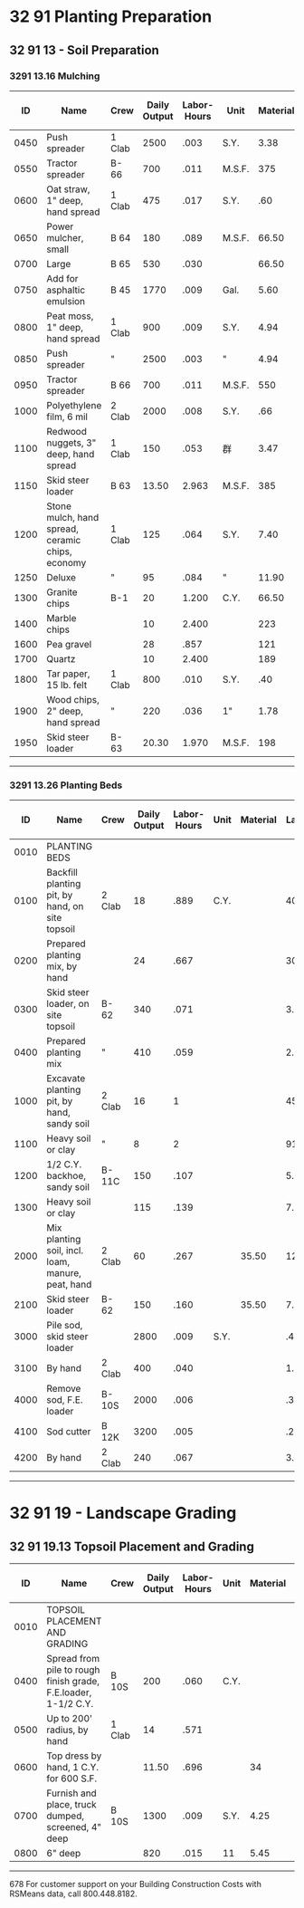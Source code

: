 # 32 91 Planting Preparation

## 32 91 13 - Soil Preparation

### 3291 13.16 Mulching

| ID   | Name                                              | Crew   | Daily Output | Labor-Hours | Unit   | Material | Labor   | Equipment | Total   | Total Incl O&P |
|------|---------------------------------------------------|--------|--------------|-------------|--------|----------|---------|-----------|---------|----------------|
| 0450 | Push spreader                                     | 1 Clab | 2500         | .003        | S.Y.   | 3.38     | .15     |           | 3.53    | 3.94           |
| 0550 | Tractor spreader                                  | B-66   | 700          | .011        | M.S.F. | 375      | .65     | .38       | 376.03  | 415            |
| 0600 | Oat straw, 1" deep, hand spread                   | 1 Clab | 475          | .017        | S.Y.   | .60      | .77     |           | 1.37    | 1.80           |
| 0650 | Power mulcher, small                              | B 64   | 180          | .089        | M.S.F. | 66.50    | 4.27    | 3.21      | 73.98   | 83.50          |
| 0700 | Large                                             | B 65   | 530          | .030        |        | 66.50    | 1.45    | 1.80      | 69.75   | 77.50          |
| 0750 | Add for asphaltic emulsion                        | B 45   | 1770         | .009        | Gal.   | 5.60     | .51     | .48       | 6.59    | 7.50           |
| 0800 | Peat moss, 1" deep, hand spread                   | 1 Clab | 900          | .009        | S.Y.   | 4.94     | .41     |           | 5.35    | 6.05           |
| 0850 | Push spreader                                     | "      | 2500         | .003        | "      | 4.94     | .15     |           | 5.09    | 5.65           |
| 0950 | Tractor spreader                                  | B 66   | 700          | .011        | M.S.F. | 550      | .65     | .38       | 551.03  | 6006           |
| 1000 | Polyethylene film, 6 mil                          | 2 Clab | 2000         | .008        | S.Y.   | .66      | .36     |           | 1.02    | 1.24           |
| 1100 | Redwood nuggets, 3" deep, hand spread             | 1 Clab | 150          | .053        | 群     | 3.47     | 422.43  |           | 5.90    | 7.45           |
| 1150 | Skid steer loader                                 | B 63   | 13.50        | 2.963       | M.S.F. | 385      | 142     | 19.50     | 546.50  | 660            |
| 1200 | Stone mulch, hand spread, ceramic chips, economy  | 1 Clab | 125          | .064        | S.Y.   | 7.40     | 2.92    |           | 10.32   | 12.50          |
| 1250 | Deluxe                                            | "      | 95           | .084        | "      | 11.90    | 3.84    |           | 15.74   | 18.80          |
| 1300 | Granite chips                                     | B-1    | 20           | 1.200       | C.Y.   | 66.50    | 55.50   |           | 122     | 156            |
| 1400 | Marble chips                                      |        | 10           | 2.400       |        | 223      | 111     |           | 334     | 410            |
| 1600 | Pea gravel                                        |        | 28           | .857        |        | 121      | 39.50   |           | 160.50  | 192            |
| 1700 | Quartz                                            |        | 10           | 2.400       |        | 189      | 111     |           | 300     | 375            |
| 1800 | Tar paper, 15 lb. felt                            | 1 Clab | 800          | .010        | S.Y.   | .40      | .46     |           | .86     | 1.12           |
| 1900 | Wood chips, 2" deep, hand spread                  | "      | 220          | .036        | 1"     | 1.78     | 1.66    |           | 3.44    | 4.43           |
| 1950 | Skid steer loader                                 | B-63   | 20.30        | 1.970       | M.S.F. | 198      | 94.50   | 12.95     | 305.45  | 370            |

---

### 3291 13.26 Planting Beds

| ID   | Name                                              | Crew   | Daily Output | Labor-Hours | Unit   | Material | Labor   | Equipment | Total   | Total Incl O&P |
|------|---------------------------------------------------|--------|--------------|-------------|--------|----------|---------|-----------|---------|----------------|
| 0010 | PLANTING BEDS                                     |        |              |             |        |          |         |           |         |                |
| 0100 | Backfill planting pit, by hand, on site topsoil   | 2 Clab | 18           | .889        | C.Y.   |          | 40.50   |           | 40.50   | 60.50          |
| 0200 | Prepared planting mix, by hand                    |        | 24           | .667        |        |          | 30.50   |           | 30.50   | 45.50          |
| 0300 | Skid steer loader, on site topsoil                | B-62   | 340          | .071        |        |          | 3.49    | .77       | 4.26    | 6.05           |
| 0400 | Prepared planting mix                             | "      | 410          | .059        |        |          | 2.89    | .64       | 3.53    | 5              |
| 1000 | Excavate planting pit, by hand, sandy soil        | 2 Clab | 16           | 1           |        |          | 45.50   |           | 45.50   | 68             |
| 1100 | Heavy soil or clay                                | "      | 8            | 2           |        |          | 91      |           | 91      | 136            |
| 1200 | 1/2 C.Y. backhoe, sandy soil                      | B-11C  | 150          | .107        |        |          | 5.65    | 2.19      | 7.84    | 10.80          |
| 1300 | Heavy soil or clay                                |        | 115          | .139        |        |          | 7.35    | 2.86      | 10.21   | 14.10          |
| 2000 | Mix planting soil, incl. loam, manure, peat, hand | 2 Clab | 60           | .267        |        | 35.50    | 12.15   |           | 47.65   | 57             |
| 2100 | Skid steer loader                                 | B-62   | 150          | .160        |        | 35.50    | 7.90    | 1.75      | 45.15   | 52.50          |
| 3000 | Pile sod, skid steer loader                       |        | 2800         | .009        | S.Y.   |          | .42     | .09       | .51     | .73            |
| 3100 | By hand                                           | 2 Clab | 400          | .040        |        |          | 1.82    |           | 1.82    | 2.72           |
| 4000 | Remove sod, F.E. loader                           | B-10S  | 2000         | .006        |        |          | .33     | .22       | .55     | .74            |
| 4100 | Sod cutter                                        | B 12K  | 3200         | .005        |        |          | .27     | .47       | .74     | 92             |
| 4200 | By hand                                           | 2 Clab | 240          | .067        |        |          | 3.04    |           | 3.04    | 4.53           |

---

# 32 91 19 - Landscape Grading

## 32 91 19.13 Topsoil Placement and Grading

| ID   | Name                                              | Crew   | Daily Output | Labor-Hours | Unit   | Material | Labor   | Equipment | Total   | Total Incl O&P |
|------|---------------------------------------------------|--------|--------------|-------------|--------|----------|---------|-----------|---------|----------------|
| 0010 | TOPSOIL PLACEMENT AND GRADING                     |        |              |             |        |          |         |           |         |                |
| 0400 | Spread from pile to rough finish grade, F.E.loader, 1-1/2 C.Y. | B 10S  | 200          | .060        | C.Y.   |          | 3.33    | 2.22      | 5.55    | 7.40           |
| 0500 | Up to 200' radius, by hand                        | 1 Clab | 14           | .571        |        |          | 26      |           | 26      | 39             |
| 0600 | Top dress by hand, 1 C.Y. for 600 S.F.            |        | 11.50        | .696        |        | 34       | 31.858  |           | 65.50   | 84.50          |
| 0700 | Furnish and place, truck dumped, screened, 4" deep| B 10S  | 1300         | .009        | S.Y.   | 4.25     | .51     | .34       | 5.10    | 5.80           |
| 0800 | 6" deep                                           |        | 820          | .015        | 11     | 5.45     | .81     | .54       | 6.80    | 7.80           |

---

678 For customer support on your Building Construction Costs with RSMeans data, call 800.448.8182.